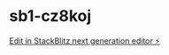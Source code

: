 # sb1-cz8koj

[Edit in StackBlitz next generation editor ⚡️](https://stackblitz.com/~/github.com/misswallstreet/sb1-cz8koj)